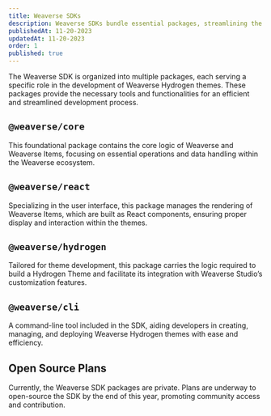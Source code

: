 ```yaml
---
title: Weaverse SDKs
description: Weaverse SDKs bundle essential packages, streamlining the development and management of Weaverse Hydrogen themes.
publishedAt: 11-20-2023
updatedAt: 11-20-2023
order: 1
published: true
---
```


The Weaverse SDK is organized into multiple packages, each serving a specific role in the development of Weaverse
Hydrogen themes. These packages provide the necessary tools and functionalities for an efficient and streamlined
development process.

`@weaverse/core`
----------------

This foundational package contains the core logic of Weaverse and Weaverse Items, focusing on essential operations and
data handling within the Weaverse ecosystem.

`@weaverse/react`
-----------------

Specializing in the user interface, this package manages the rendering of Weaverse Items, which are built as React
components, ensuring proper display and interaction within the themes.

`@weaverse/hydrogen`
--------------------

Tailored for theme development, this package carries the logic required to build a Hydrogen Theme and facilitate its
integration with Weaverse Studio’s customization features.

`@weaverse/cli`
---------------

A command-line tool included in the SDK, aiding developers in creating, managing, and deploying Weaverse Hydrogen themes
with ease and efficiency.

Open Source Plans
-----------------

Currently, the Weaverse SDK packages are private. Plans are underway to open-source the SDK by the end of this year,
promoting community access and contribution.